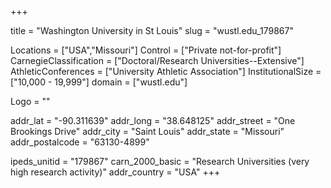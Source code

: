 
+++

title = "Washington University in St Louis"
slug = "wustl.edu_179867"

Locations = ["USA","Missouri"]
Control = ["Private not-for-profit"]
CarnegieClassification = ["Doctoral/Research Universities--Extensive"]
AthleticConferences = ["University Athletic Association"]
InstitutionalSize = ["10,000 - 19,999"]
domain = ["wustl.edu"]

Logo = ""

addr_lat = "-90.311639"
addr_long = "38.648125"
addr_street = "One Brookings Drive"
addr_city = "Saint Louis"
addr_state = "Missouri"
addr_postalcode = "63130-4899"

ipeds_unitid = "179867"
carn_2000_basic = "Research Universities (very high research activity)"
addr_country = "USA"
+++
    
